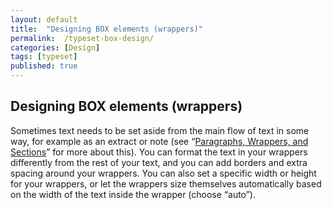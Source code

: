 ```yaml
---
layout: default
title:  "Designing BOX elements (wrappers)"
permalink:  /typeset-box-design/
categories: [Design]
tags: [typeset]
published: true
---
```


<section data-type="chapter" class="hsecchapter" data-hederis-type="hsecchapter" id="typeset-box-design" data-pi-attrs="id: typeset-box-design; data-tags: typeset;" role="doc-chapter" data-tags="typeset" data-author-name=" " data-book-title=" " title="Designing BOX elements (wrappers)"><h1 data-hederis-type="hblkchaptitle" class="hblkchaptitle" id="pqmqdrINu">Designing BOX elements (wrappers)</h1>
    <p class="hblkp" data-hederis-type="hblkp" id="psNVPq1uR">Sometimes text needs to be set aside from the main flow of text in some way, for example as an extract or note (see &#8220;<a href="{% post_url 2019-10-21-15-ParagraphsWrappersSectionsandInlines %}" id="pEE5qSMof"><span class="Hyperlink" id="pMZ3iA2YE">Paragraphs, Wrappers, and Sections</span></a>&#8221; for more about this). You can format the text in your wrappers differently from the rest of your text, and you can add borders and extra spacing around your wrappers. You can also set a specific width or height for your wrappers, or let the wrappers size themselves automatically based on the width of the text inside the wrapper (choose &#8220;auto&#8221;).</p>
    </section>
    